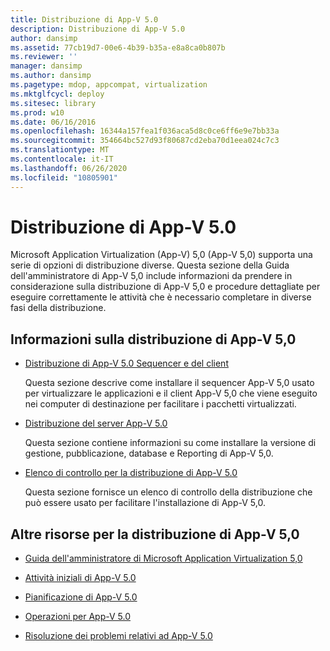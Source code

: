 ```yaml
---
title: Distribuzione di App-V 5.0
description: Distribuzione di App-V 5.0
author: dansimp
ms.assetid: 77cb19d7-00e6-4b39-b35a-e8a8ca0b807b
ms.reviewer: ''
manager: dansimp
ms.author: dansimp
ms.pagetype: mdop, appcompat, virtualization
ms.mktglfcycl: deploy
ms.sitesec: library
ms.prod: w10
ms.date: 06/16/2016
ms.openlocfilehash: 16344a157fea1f036aca5d8c0ce6ff6e9e7bb33a
ms.sourcegitcommit: 354664bc527d93f80687cd2eba70d1eea024c7c3
ms.translationtype: MT
ms.contentlocale: it-IT
ms.lasthandoff: 06/26/2020
ms.locfileid: "10805901"
---
```

# Distribuzione di App-V 5.0


Microsoft Application Virtualization (App-V) 5,0 (App-V 5,0) supporta una serie di opzioni di distribuzione diverse. Questa sezione della Guida dell'amministratore di App-V 5,0 include informazioni da prendere in considerazione sulla distribuzione di App-V 5,0 e procedure dettagliate per eseguire correttamente le attività che è necessario completare in diverse fasi della distribuzione.

## <a href="" id="---------app-v-5-0-deployment-information"></a> Informazioni sulla distribuzione di App-V 5,0


-   [Distribuzione di App-V 5.0 Sequencer e del client](deploying-the-app-v-50-sequencer-and-client.md)

    Questa sezione descrive come installare il sequencer App-V 5,0 usato per virtualizzare le applicazioni e il client App-V 5,0 che viene eseguito nei computer di destinazione per facilitare i pacchetti virtualizzati.

-   [Distribuzione del server App-V 5.0](deploying-the-app-v-50-server.md)

    Questa sezione contiene informazioni su come installare la versione di gestione, pubblicazione, database e Reporting di App-V 5,0.

-   [Elenco di controllo per la distribuzione di App-V 5.0](app-v-50-deployment-checklist.md)

    Questa sezione fornisce un elenco di controllo della distribuzione che può essere usato per facilitare l'installazione di App-V 5,0.

## Altre risorse per la distribuzione di App-V 5,0


-   [Guida dell'amministratore di Microsoft Application Virtualization 5,0](microsoft-application-virtualization-50-administrators-guide.md)

-   [Attività iniziali di App-V 5.0](getting-started-with-app-v-50--rtm.md)

-   [Pianificazione di App-V 5.0](planning-for-app-v-50-rc.md)

-   [Operazioni per App-V 5.0](operations-for-app-v-50.md)

-   [Risoluzione dei problemi relativi ad App-V 5.0](troubleshooting-app-v-50.md)






 

 





